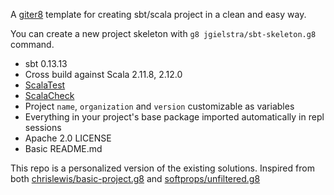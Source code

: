 A [giter8](https://github.com/n8han/giter8) template for creating sbt/scala project in a clean and easy way.

You can create a new project skeleton with `g8 jgielstra/sbt-skeleton.g8` command.

* sbt 0.13.13
* Cross build against Scala 2.11.8, 2.12.0
* [ScalaTest](http://www.scalatest.org/)
* [ScalaCheck](http://www.scalacheck.org/)
* Project `name`, `organization` and `version` customizable as variables
* Everything in your project's base package imported automatically in repl sessions
* Apache 2.0 LICENSE
* Basic README.md


This repo is a personalized version of the existing solutions. 
Inspired from both [chrislewis/basic-project.g8](https://github.com/chrislewis/basic-project.g8) and [softprops/unfiltered.g8](https://github.com/softprops/unfiltered.g8)
